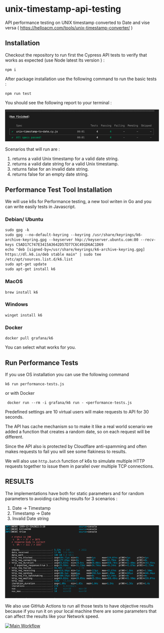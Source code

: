 # unix-timestamp-api-testing

API performance testing on UNIX timestamp converted to Date and vise versa ( https://helloacm.com/tools/unix-timestamp-converter/ )

## Installation

Checkout the repository to run first the Cypress API tests to verify that works as expected (use Node latest lts version ) :

```console
npm i
```

After package installation use the following command to run the basic tests :

```console
npm run test
```

You should see the following report to your terminal :

![Cypress basic API tests](cypress-run.png)

Scenarios that will run are :

1. returns a valid Unix timestamp for a valid date string.
2. returns a valid date string for a valid Unix timestamp.
3. returns false for an invalid date string.
4. returns false for an empty date string.

## Performance Test Tool Installation

We will use k6s for Performance testing, a new tool writen in Go and you can write easily tests in Javascript.

### Debian/ Ubuntu

```console
sudo gpg -k
sudo gpg --no-default-keyring --keyring /usr/share/keyrings/k6-archive-keyring.gpg --keyserver hkp://keyserver.ubuntu.com:80 --recv-keys C5AD17C747E3415A3642D57D77C6C491D6AC1D69
echo "deb [signed-by=/usr/share/keyrings/k6-archive-keyring.gpg] https://dl.k6.io/deb stable main" | sudo tee /etc/apt/sources.list.d/k6.list
sudo apt-get update
sudo apt-get install k6

```

### MacOS

```console
brew install k6
```

### Windows

```console
winget install k6
```

### Docker

```console
docker pull grafana/k6
```

You can select what works for you.

## Run Performance Tests

If you use OS installation you can use the following command

```console
k6 run performance-tests.js
```

or with Docker

```console
 docker run --rm -i grafana/k6 run - <performance-tests.js
```

Predefined settings are 10 virtual users will make requests to API for 30 seconds.

The API has cache mechanism so to make it like a real world scenario we added a function that creates a random date, so on each request
will be different.

Since the API also is protected by Cloudflare anti-spamming and often makes requests to fail you will see some flakiness to results.

We will also use `http.batch` function of k6s to simulate multiple HTTP requests together to issue them in parallel over multiple TCP connections.

## RESULTS

The implementations have both for static parameters and for random parameters to avoiding caching results for 3 scenarios :

1. Date -> Timestamp
2. Timestamp -> Date
3. Invalid Date string

![k6s Report](k6s-report.png)

We also use GitHub Actions to run all those tests to have objective results because if you run it on your local machine there are some parameters that can affect the results like your Network speed.

[![Main Workflow](https://github.com/jpourdanis/unix-timestamp-api-testing/actions/workflows/unix-timestamp-test.yml/badge.svg)](https://github.com/jpourdanis/unix-timestamp-api-testing/actions/workflows/unix-timestamp-test.yml)
